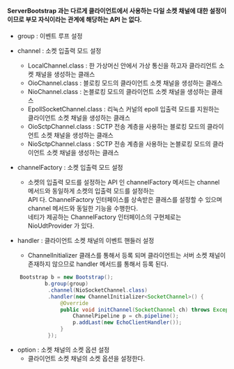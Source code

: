 #### ServerBootstrap 과는 다르게 클라이언트에서 사용하는 다일 소켓 채널에 대한 설정이 이므로 부모 자식이라는 관계에 해당하는 API 는 없다.

- group : 이벤트 루프 설정

- channel : 소켓 입출력 모드 설정
    - LocalChannel.class : 한 가상머신 안에서 가상 통신을 하고자 클라리언트 소켓 채널을 생성하는 클래스
    - OioChannel.class : 블로킹 모드의 클라이언트 소켓 채널을 생성하는 클래스
    - NioChannel.class : 논블로킹 모드의 클라이언트 소켓 채널을 생성하는 클래스
    - EpollSocketChannel.class : 리눅스 커널의 epoll 입출력 모드를 지원하는 클라이언트 소켓 채널을 생성하는 클래스
    - OioSctpChannel.class : SCTP 전송 계층을 사용하는 블로킹 모드의 클라이언트 소켓 채널을 생성하는 클래스
    - NioSctpChannel.class : SCTP 전송 계층을 사용하는 논블로킹 모드의 클라이언트 소켓 채널을 생성하는 클래스
    
- channelFactory : 소켓 입출력 모드 설정
    - 소켓의 입출력 모드를 설정하는 API 인 channelFactory 메서드는 channel 메서드와 동일하게 소켓의 입출력 모드를 설정하는 <br>
    API 다. ChannelFactory 인터페이스를 상속받은 클래스를 설정할 수 있으며 channel 메서드와 동일한 기능을 수행한다. <br>
    네티가 제공하는 ChannelFactory 인터페이스의 구현체로는 NioUdtProvider 가 있다.
    
- handler : 클라이언트 소켓 채널의 이벤트 핸들러 설정
    - ChannelInitializer 클래스를 통해서 등록 되며 클라이언트는 서버 소켓 채널이 존재하지 않으므로 handler 메서드를 통해서 등록 된다.
```java
    Bootstrap b = new Bootstrap();
            b.group(group)
             .channel(NioSocketChannel.class)
             .handler(new ChannelInitializer<SocketChannel>() {
                 @Override
                 public void initChannel(SocketChannel ch) throws Exception {
                     ChannelPipeline p = ch.pipeline();
                     p.addLast(new EchoClientHandler());
                 }
             });
```

- option : 소켓 채널의 소켓 옵션 설정
    - 클라이언트 소켓 채널의 소켓 옵션을 설정한다.